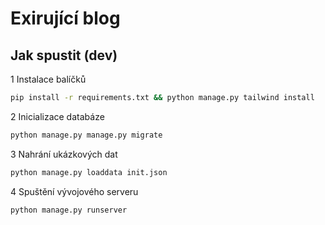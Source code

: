 # Exirující blog

## Jak spustit (dev)

1 Instalace balíčků

```bash
pip install -r requirements.txt && python manage.py tailwind install
```

2 Inicializace databáze

```bash
python manage.py manage.py migrate
```

3 Nahrání ukázkových dat

```bash
python manage.py loaddata init.json
```

4 Spuštění vývojového serveru

```bash
python manage.py runserver
```
